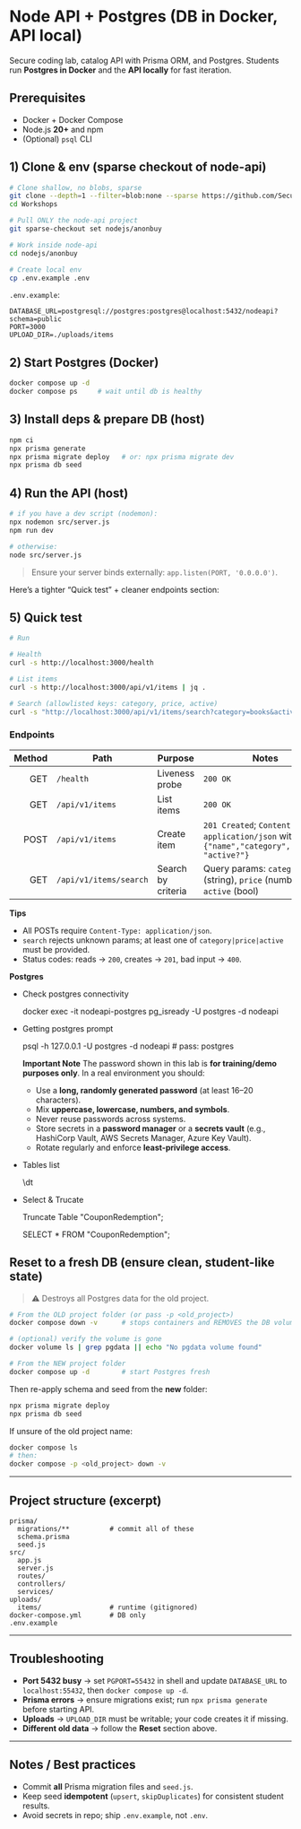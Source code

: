 # Node API + Postgres (DB in Docker, API local)

Secure coding lab, catalog API with Prisma ORM, and Postgres. Students run **Postgres in Docker** and the **API locally** for fast iteration.

## Prerequisites

* Docker + Docker Compose
* Node.js **20+** and npm
* (Optional) `psql` CLI


## 1) Clone & env (sparse checkout of node-api)

```bash
# Clone shallow, no blobs, sparse
git clone --depth=1 --filter=blob:none --sparse https://github.com/SecureFromScratch/Workshops.git
cd Workshops

# Pull ONLY the node-api project
git sparse-checkout set nodejs/anonbuy

# Work inside node-api
cd nodejs/anonbuy

# Create local env
cp .env.example .env
```

`.env.example`:

```env
DATABASE_URL=postgresql://postgres:postgres@localhost:5432/nodeapi?schema=public
PORT=3000
UPLOAD_DIR=./uploads/items
```




## 2) Start Postgres (Docker)

```bash
docker compose up -d
docker compose ps     # wait until db is healthy
```

## 3) Install deps & prepare DB (host)

```bash
npm ci
npx prisma generate
npx prisma migrate deploy   # or: npx prisma migrate dev
npx prisma db seed
```

## 4) Run the API (host)

```bash
# if you have a dev script (nodemon):
npx nodemon src/server.js
npm run dev

# otherwise:
node src/server.js
```

> Ensure your server binds externally: `app.listen(PORT, '0.0.0.0')`.

Here’s a tighter “Quick test” + cleaner endpoints section:

## 5) Quick test

```bash
# Run 

# Health
curl -s http://localhost:3000/health

# List items
curl -s http://localhost:3000/api/v1/items | jq .

# Search (allowlisted keys: category, price, active)
curl -s "http://localhost:3000/api/v1/items/search?category=books&active=true" | jq .
```

### Endpoints

| Method | Path                   | Purpose            | Notes                                                                                         |
| -----: | ---------------------- | ------------------ | --------------------------------------------------------------------------------------------- |
|    GET | `/health`              | Liveness probe     | `200 OK`                                                                                      |
|    GET | `/api/v1/items`        | List items         | `200 OK`                                                                                      |
|   POST | `/api/v1/items`        | Create item        | `201 Created`; `Content-Type: application/json` with `{"name","category","price", "active?"}` |
|    GET | `/api/v1/items/search` | Search by criteria | Query params: `category` (string), `price` (number), `active` (bool)                          |

**Tips**

* All POSTs require `Content-Type: application/json`.
* `search` rejects unknown params; at least one of `category|price|active` must be provided.
* Status codes: reads → `200`, creates → `201`, bad input → `400`.

**Postgres**

* Check postgres connectivity
  
  docker exec -it nodeapi-postgres pg_isready -U postgres -d nodeapi

* Getting postgres prompt 

  psql -h 127.0.0.1 -U postgres -d nodeapi   # pass: postgres

  **Important Note**
  The password shown in this lab is **for training/demo purposes only**.
  In a real environment you should:

  * Use a **long, randomly generated password** (at least 16–20 characters).
  * Mix **uppercase, lowercase, numbers, and symbols**.
  * Never reuse passwords across systems.
  * Store secrets in a **password manager** or a **secrets vault** (e.g., HashiCorp Vault, AWS Secrets Manager, Azure Key Vault).
  * Rotate regularly and enforce **least-privilege access**.

* Tables list
  
  \dt

* Select & Trucate

  Truncate Table "CouponRedemption";

  SELECT * FROM "CouponRedemption";


## Reset to a fresh DB (ensure clean, student-like state)

> ⚠️ Destroys all Postgres data for the old project.

```bash
# From the OLD project folder (or pass -p <old_project>)
docker compose down -v      # stops containers and REMOVES the DB volume

# (optional) verify the volume is gone
docker volume ls | grep pgdata || echo "No pgdata volume found"

# From the NEW project folder
docker compose up -d        # start Postgres fresh
```

Then re-apply schema and seed from the **new** folder:

```bash
npx prisma migrate deploy
npx prisma db seed
```

If unsure of the old project name:

```bash
docker compose ls
# then:
docker compose -p <old_project> down -v
```

---

## Project structure (excerpt)

```
prisma/
  migrations/**          # commit all of these
  schema.prisma
  seed.js
src/
  app.js
  server.js
  routes/
  controllers/
  services/
uploads/
  items/                 # runtime (gitignored)
docker-compose.yml       # DB only
.env.example
```

---

## Troubleshooting

* **Port 5432 busy** → set `PGPORT=55432` in shell and update `DATABASE_URL` to `localhost:55432`, then `docker compose up -d`.
* **Prisma errors** → ensure migrations exist; run `npx prisma generate` before starting API.
* **Uploads** → `UPLOAD_DIR` must be writable; your code creates it if missing.
* **Different old data** → follow the **Reset** section above.

---

## Notes / Best practices

* Commit **all** Prisma migration files and `seed.js`.
* Keep seed **idempotent** (`upsert`, `skipDuplicates`) for consistent student results.
* Avoid secrets in repo; ship `.env.example`, not `.env`.
